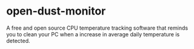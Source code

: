 # open-dust-monitor
A free and open source CPU temperature tracking software that reminds you to clean your PC when a increase in average daily  temperature is detected.

